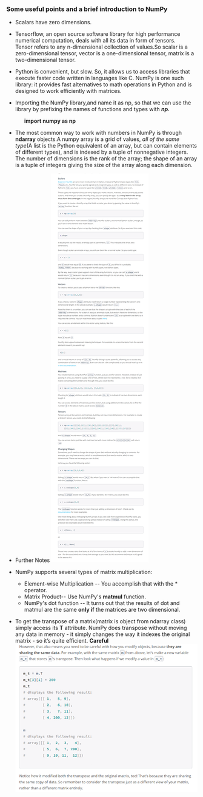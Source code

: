 ### Some useful points and a brief introduction to NumPy

* Scalars have zero dimensions.

* Tensorflow, an open source software library for high performance numerical computation, deals with all its data in form of tensors.<br/>Tensor refers to any n-dimensional collection of values.So scalar is a zero-dimensional tensor, vector is a one-dimensional tensor, matrix is a two-dimensional tensor.

* Python is convenient, but slow. So, it allows us to access libraries that execute faster code written in languages like C. NumPy is one such library: it provides fast alternatives to math operations in Python and is designed to work efficiently with matrices.


* Importing the NumPy library,and name it as np, so that we can use the library by prefixing the names of functions and types with *__np.__*

 &nbsp; &nbsp; &nbsp;&nbsp; &nbsp; &nbsp; &nbsp;**import numpy as np**


 * The most common way to work with numbers in NumPy is through **ndarray** objects.A numpy array is a grid of values, *all of the same type*(A list is the Python equivalent of an array, but can contain elements of different types), and is indexed by a tuple of nonnegative integers. The number of dimensions is the rank of the array; the shape of an array is a tuple of integers giving the size of the array along each dimension.

 * Further Notes ![alt text](conda4.png "From Udacity Deep Learning Nanodegree")

 * NumPy supports several types of matrix multiplication:
   * Element-wise Multiplication -- You accomplish that with the * operator.
   * Matrix Product-- Use NumPy's **matmul** function.
   * NumPy's dot function -- It turns out that the results of dot and matmul are the same **only if** the matrices are two dimensional.

 * To get the transpose of a matrix(matrix is object from ndarray class) simply access its **T** attribute. NumPy does transpose without moving any data in memory - it simply changes the way it indexes the original matrix - so it’s quite efficient.
 **Careful** ![alt text](conda5.png "From Udacity Deep Learning Nanodegree")
